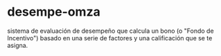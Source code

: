 # desempe-omza
sistema de evaluación de desempeño que calcula un bono (o "Fondo de Incentivo") basado en una serie de factores y una calificación que se te asigna.
